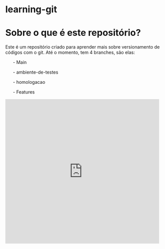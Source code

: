 # learning-git
<link rel="stylesheet" href="bluestyle.css">
<h1> Sobre o que é este repositório? </h1>

<p>Este é um repositório criado para aprender mais sobre versionamento de códigos com o git. Até o momento, tem 4 branches, são elas:</p>
    <ul> - Main </ul>
        <ul> - ambiente-de-testes </ul>
            <ul> - homologacao </ul>
                <ul> - Features </ul>

<iframe src="https://giphy.com/embed/B4dt6rXq6nABilHTYM" width="480" height="452" frameBorder="0" class="giphy-embed" allowFullScreen></iframe><p><a href="https://giphy.com/gifs/fun-meme-hacker-B4dt6rXq6nABilHTYM"></a></p>